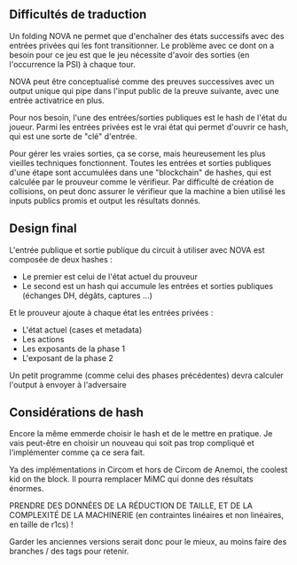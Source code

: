 ## Difficultés de traduction
Un folding NOVA ne permet que d'enchaîner des états successifs avec des entrées
privées qui les font transitionner.
Le problème avec ce dont on a besoin pour ce jeu est que le jeu nécessite
d'avoir des sorties (en l'occurrence la PSI) à chaque tour.

NOVA peut être conceptualisé comme des preuves successives avec un output unique
qui pipe dans l'input public de la preuve suivante, avec une entrée activatrice
en plus.

Pour nos besoin, l'une des entrées/sorties publiques est le hash de l'état du
joueur. Parmi les entrées privées est le vrai état qui permet d'ouvrir ce hash,
qui est une sorte de "clé" d'entrée.

Pour gérer les vraies sorties, ça se corse, mais heureusement les plus vieilles
techniques fonctionnent. Toutes les entrées et sorties publiques d'une étape
sont accumulées dans une "blockchain" de hashes, qui est calculée par le
prouveur comme le vérifieur.
Par difficulté de création de collisions, on peut donc assurer le vérifieur que
la machine a bien utilisé les inputs publics promis et output les résultats
donnés.

## Design final
L'entrée publique et sortie publique du circuit à utiliser avec NOVA est
composée de deux hashes :
- Le premier est celui de l'état actuel du prouveur
- Le second est un hash qui accumule les entrées et sorties publiques (échanges
  DH, dégâts, captures ...)

Et le prouveur ajoute à chaque état les entrées privées :
- L'état actuel (cases et metadata)
- Les actions
- Les exposants de la phase 1
- L'exposant de la phase 2

Un petit programme (comme celui des phases précédentes) devra calculer l'output
à envoyer à l'adversaire

## Considérations de hash
Encore la même emmerde choisir le hash et de le mettre en pratique.
Je vais peut-être en choisir un nouveau qui soit pas trop compliqué et
l'implémenter comme ça ce sera fait.

Ya des implémentations in Circom et hors de Circom de Anemoi, the coolest kid on
the block. Il pourra remplacer MiMC qui donne des résultats énormes.

PRENDRE DES DONNÉES DE LA RÉDUCTION DE TAILLE, ET DE LA COMPLEXITÉ DE LA
MACHINERIE (en contraintes linéaires et non linéaires, en taille de r1cs) !

Garder les anciennes versions serait donc pour le mieux, au moins faire des
branches / des tags pour retenir.
